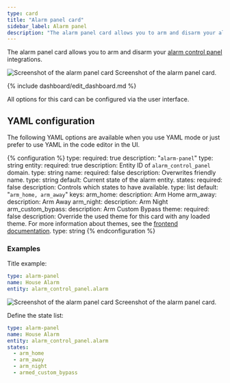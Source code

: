 ```yaml
---
type: card
title: "Alarm panel card"
sidebar_label: Alarm panel
description: "The alarm panel card allows you to arm and disarm your alarm control panel integrations."
---
```


The alarm panel card allows you to arm and disarm your [alarm control panel](/integrations/#alarm) integrations.

<p class='img'>
<img src='/images/dashboards/alarm_panel_card.gif' alt='Screenshot of the alarm panel card'>
Screenshot of the alarm panel card.
</p>

{% include dashboard/edit_dashboard.md %}

All options for this card can be configured via the user interface.

## YAML configuration

The following YAML options are available when you use YAML mode or just prefer to use YAML in the code editor in the UI.

{% configuration %}
type:
  required: true
  description: "`alarm-panel`"
  type: string
entity:
  required: true
  description: Entity ID of `alarm_control_panel` domain.
  type: string
name:
  required: false
  description: Overwrites friendly name.
  type: string
  default: Current state of the alarm entity.
states:
  required: false
  description: Controls which states to have available.
  type: list
  default: "`arm_home, arm_away`"
  keys:
    arm_home:
      description: Arm Home
    arm_away:
      description: Arm Away
    arm_night:
      description: Arm Night
    arm_custom_bypass:
      description: Arm Custom Bypass
theme:
  required: false
  description: Override the used theme for this card with any loaded theme. For more information about themes, see the [frontend documentation](/integrations/frontend/).
  type: string
{% endconfiguration %}

### Examples

Title example:

```yaml
type: alarm-panel
name: House Alarm
entity: alarm_control_panel.alarm
```

<p class='img'>
<img src='/images/dashboards/alarm_panel_title_card.gif' alt='Screenshot of the alarm panel card'>
Screenshot of the alarm panel card.
</p>

Define the state list:

```yaml
type: alarm-panel
name: House Alarm
entity: alarm_control_panel.alarm
states:
  - arm_home
  - arm_away
  - arm_night
  - armed_custom_bypass
```
